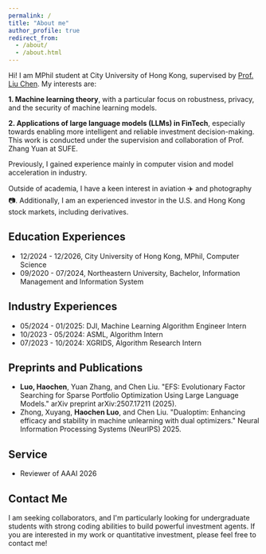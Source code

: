 ```yaml
---
permalink: /
title: "About me"
author_profile: true
redirect_from: 
  - /about/
  - /about.html
---
```


Hi! I am MPhil student at City University of Hong Kong, supervised by [Prof. Liu Chen](https://liuchen1993.cn/). My interests are: 

**1. Machine learning theory**, with a particular focus on robustness, privacy, and the security of machine learning models.

**2. Applications of large language models (LLMs) in FinTech**, especially towards enabling more intelligent and reliable investment decision-making. This work is conducted under the supervision and collaboration of Prof. Zhang Yuan at SUFE.

Previously, I gained experience mainly in computer vision and model acceleration in industry.

Outside of academia, I have a keen interest in aviation ✈️ and photography 📷. Additionally, I am an experienced investor in the U.S. and Hong Kong stock markets, including derivatives.

## Education Experiences
- 12/2024 - 12/2026, City University of Hong Kong, MPhil, Computer Science
- 09/2020 - 07/2024, Northeastern University, Bachelor, Information Management and Information System

## Industry Experiences
* 05/2024 - 01/2025: DJI, Machine Learning Algorithm Engineer Intern
* 10/2023 - 05/2024: ASML, Algorithm Intern
* 07/2023 - 10/2024: XGRIDS, Algorithm Research Intern

## Preprints and Publications

* **Luo, Haochen**, Yuan Zhang, and Chen Liu. "EFS: Evolutionary Factor Searching for Sparse Portfolio Optimization Using Large Language Models." arXiv preprint arXiv:2507.17211 (2025).
* Zhong, Xuyang, **Haochen Luo**, and Chen Liu. "Dualoptim: Enhancing efficacy and stability in machine unlearning with dual optimizers." Neural Information Processing Systems (NeurIPS) 2025.


## Service

* Reviewer of AAAI 2026

## Contact Me

I am seeking collaborators, and I'm particularly looking for undergraduate students with strong coding abilities to build powerful investment agents. If you are interested in my work or quantitative investment, please feel free to contact me! 

<script type="text/javascript" id="mapmyvisitors" src="//mapmyvisitors.com/map.js?d=Ny8sf99fBB0N-Rh82wlTJKSCbRAIeDTZY5m7kZq-oGo&cl=ffffff&w=a"></script>
